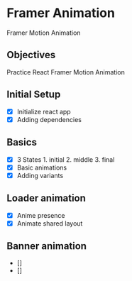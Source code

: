 # Framer Animation

 Framer Motion Animation


<!-- ![example-site](example-site.gif) -->

## Objectives
Practice React Framer Motion Animation

## Initial Setup
* [x] Initialize react app
* [x] Adding dependencies

## Basics
* [x] 3 States
      1. initial
      2. middle
      3. final
* [x] Basic animations
* [x] Adding variants

## Loader animation
* [x] Anime presence
* [x] Animate shared layout

## Banner animation
* []
* []


